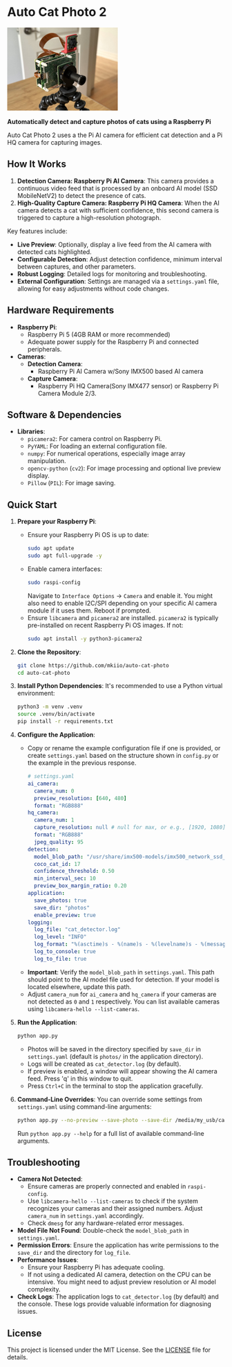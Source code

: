 # Auto Cat Photo 2

<img alt="Raspberry Pi with Pi AI and Pi HQ Camera on a tripod" src="https://github.com/mkiio/auto-cat-photo/blob/main/autocampi.jpeg" width="256" />


**Automatically detect and capture photos of cats using a Raspberry Pi**

Auto Cat Photo 2 uses a the Pi AI camera for efficient cat detection and a Pi HQ camera for capturing images. 

## How It Works

1.  **Detection Camera: Raspberry Pi AI Camera**: This camera provides a continuous video feed that is processed by an onboard AI model (SSD MobileNetV2) to detect the presence of cats.
2.  **High-Quality Capture Camera: Raspberry Pi HQ Camera**: When the AI camera detects a cat with sufficient confidence, this second camera is triggered to capture a high-resolution photograph.

Key features include:
* **Live Preview**: Optionally, display a live feed from the AI camera with detected cats highlighted.
* **Configurable Detection**: Adjust detection confidence, minimum interval between captures, and other parameters.
* **Robust Logging**: Detailed logs for monitoring and troubleshooting.
* **External Configuration**: Settings are managed via a `settings.yaml` file, allowing for easy adjustments without code changes.

## Hardware Requirements

* **Raspberry Pi**:
    * Raspberry Pi 5 (4GB RAM or more recommended) 
    * Adequate power supply for the Raspberry Pi and connected peripherals.
* **Cameras**:
    * **Detection Camera**:
        *  Raspberry Pi AI Camera w/Sony IMX500 based AI camera 
    * **Capture Camera**:
        * Raspberry Pi HQ Camera(Sony IMX477 sensor) or Raspberry Pi Camera Module 2/3.

## Software & Dependencies

* **Libraries**:
    * `picamera2`: For camera control on Raspberry Pi.
    * `PyYAML`: For loading an external configuration file.
    * `numpy`: For numerical operations, especially image array manipulation.
    * `opencv-python` (`cv2`): For image processing and optional live preview display.
    * `Pillow` (`PIL`): For image saving.

## Quick Start

1.  **Prepare your Raspberry Pi**:
    * Ensure your Raspberry Pi OS is up to date:
        ```bash
        sudo apt update
        sudo apt full-upgrade -y
        ```
    * Enable camera interfaces:
        ```bash
        sudo raspi-config
        ```
        Navigate to `Interface Options` -> `Camera` and enable it. You might also need to enable I2C/SPI depending on your specific AI camera module if it uses them. Reboot if prompted.
    * Ensure `libcamera` and `picamera2` are installed. `picamera2` is typically pre-installed on recent Raspberry Pi OS images. If not:
        ```bash
        sudo apt install -y python3-picamera2
        ```

2.  **Clone the Repository**:
    ```bash
    git clone https://github.com/mkiio/auto-cat-photo
    cd auto-cat-photo
    ```

3.  **Install Python Dependencies**:
    It's recommended to use a Python virtual environment:
    ```bash
    python3 -m venv .venv
    source .venv/bin/activate
    pip install -r requirements.txt
    ```

4.  **Configure the Application**:
    * Copy or rename the example configuration file if one is provided, or create `settings.yaml` based on the structure shown in `config.py` or the example in the previous response.
        ```yaml
        # settings.yaml
        ai_camera:
          camera_num: 0
          preview_resolution: [640, 480]
          format: "RGB888"
        hq_camera:
          camera_num: 1
          capture_resolution: null # null for max, or e.g., [1920, 1080]
          format: "RGB888"
          jpeg_quality: 95
        detection:
          model_blob_path: "/usr/share/imx500-models/imx500_network_ssd_mobilenetv2_fpnlite_320x320_pp.rpk" # Adjust if your model is elsewhere or different
          coco_cat_id: 17
          confidence_threshold: 0.50
          min_interval_sec: 10
          preview_box_margin_ratio: 0.20
        application:
          save_photos: true
          save_dir: "photos"
          enable_preview: true
        logging:
          log_file: "cat_detector.log"
          log_level: "INFO"
          log_format: "%(asctime)s - %(name)s - %(levelname)s - %(message)s"
          log_to_console: true
          log_to_file: true
        ```
    * **Important**: Verify the `model_blob_path` in `settings.yaml`. This path should point to the AI model file used for detection. If your model is located elsewhere, update this path.
    * Adjust `camera_num` for `ai_camera` and `hq_camera` if your cameras are not detected as `0` and `1` respectively. You can list available cameras using `libcamera-hello --list-cameras`.

5.  **Run the Application**:

    ```bash
    python app.py
    ```
    * Photos will be saved in the directory specified by `save_dir` in `settings.yaml` (default is `photos/` in the application directory).
    * Logs will be created as `cat_detector.log` (by default).
    * If preview is enabled, a window will appear showing the AI camera feed. Press 'q' in this window to quit.
    * Press `Ctrl+C` in the terminal to stop the application gracefully.

6.  **Command-Line Overrides**:
    You can override some settings from `settings.yaml` using command-line arguments:
    ```bash
    python app.py --no-preview --save-photo --save-dir /media/my_usb/cat_captures --conf-threshold 0.60
    ```
    Run `python app.py --help` for a full list of available command-line arguments.

## Troubleshooting

* **Camera Not Detected**:
    * Ensure cameras are properly connected and enabled in `raspi-config`.
    * Use `libcamera-hello --list-cameras` to check if the system recognizes your cameras and their assigned numbers. Adjust `camera_num` in `settings.yaml` accordingly.
    * Check `dmesg` for any hardware-related error messages.
* **Model File Not Found**: Double-check the `model_blob_path` in `settings.yaml`.
* **Permission Errors**: Ensure the application has write permissions to the `save_dir` and the directory for `log_file`.
* **Performance Issues**:
    * Ensure your Raspberry Pi has adequate cooling.
    * If not using a dedicated AI camera, detection on the CPU can be intensive. You might need to adjust preview resolution or AI model complexity.
* **Check Logs**: The application logs to `cat_detector.log` (by default) and the console. These logs provide valuable information for diagnosing issues.

## License

This project is licensed under the MIT License. See the [LICENSE](LICENSE) file for details.
